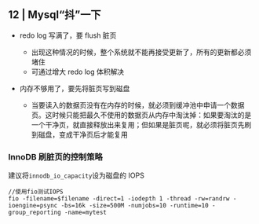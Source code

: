 ## 12 | Mysql“抖”一下

- redo log 写满了，要 flush 脏页
    - 出现这种情况的时候，整个系统就不能再接受更新了，所有的更新都必须堵住
    - 可通过增大 redo log 体积解决

- 内存不够用了，要先将脏页写到磁盘
    - 当要读入的数据页没有在内存的时候，就必须到缓冲池中申请一个数据页。这时候只能把最久不使用的数据页从内存中淘汰掉：如果要淘汰的是一个干净页，就直接释放出来复用；但如果是脏页呢，就必须将脏页先刷到磁盘，变成干净页后才能复用

### InnoDB 刷脏页的控制策略

建议将`innodb_io_capacity`设为磁盘的 IOPS

```
//使用fio测试IOPS
fio -filename=$filename -direct=1 -iodepth 1 -thread -rw=randrw -ioengine=psync -bs=16k -size=500M -numjobs=10 -runtime=10 -group_reporting -name=mytest
```
